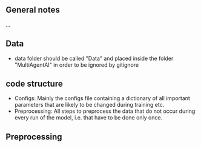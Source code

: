 
General notes
-------------

...

Data
-------------

* data folder should be called "Data" and placed inside the folder "MultiAgentAI" in order to be ignored by gitignore


code structure
----------------

* Configs: Mainly the configs file containing a dictionary of all important parameters that are likely to be changed during training etc.
* Preprocessing: All steps to preprocess the data that do not occur during every run of the model, i.e. that have to be done only once.


Preprocessing
-------------

